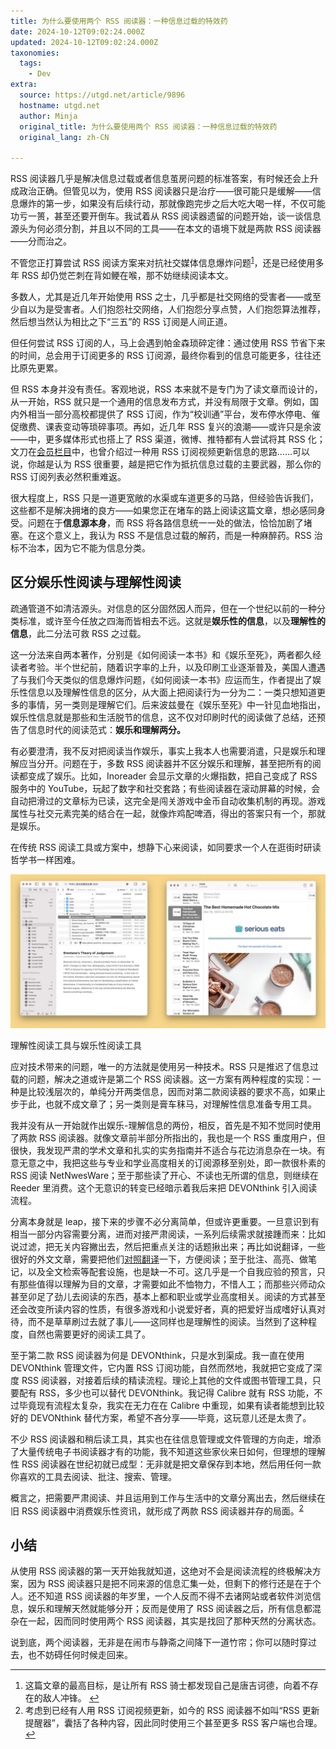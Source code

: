 ```yaml
---
title: 为什么要使用两个 RSS 阅读器：一种信息过载的特效药
date: 2024-10-12T09:02:24.000Z
updated: 2024-10-12T09:02:24.000Z
taxonomies:
  tags:
    - Dev
extra:
  source: https://utgd.net/article/9896
  hostname: utgd.net
  author: Minja
  original_title: 为什么要使用两个 RSS 阅读器：一种信息过载的特效药
  original_lang: zh-CN

---
```


RSS 阅读器几乎是解决信息过载或者信息茧房问题的标准答案，有时候还会上升成政治正确。但管见以为，使用 RSS 阅读器只是治疗——很可能只是缓解——信息爆炸的第一步，如果没有后续行动，那就像跑完步之后大吃大喝一样，不仅可能功亏一篑，甚至还要开倒车。我试着从 RSS 阅读器遗留的问题开始，谈一谈信息源头为何必须分割，并且以不同的工具——在本文的语境下就是两款 RSS 阅读器——分而治之。

不管您正打算尝试 RSS 阅读方案来对抗社交媒体信息爆炸问题<sup><a href="https://utgd.net/article/9896#footnote-fn-1" aria-describedby="footnote-label" data-footnote-ref="" id="footnote-fnref-1">1</a></sup>，还是已经使用多年 RSS 却仍觉芒刺在背如鲠在喉，那不妨继续阅读本文。

多数人，尤其是近几年开始使用 RSS 之士，几乎都是社交网络的受害者——或至少自以为是受害者。人们抱怨社交网络，人们抱怨分享点赞，人们抱怨算法推荐，然后想当然认为相比之下“三五”的 RSS 订阅是人间正道。

但任何尝试 RSS 订阅的人，马上会遇到帕金森琐碎定律：通过使用 RSS 节省下来的时间，总会用于订阅更多的 RSS 订阅源，最终你看到的信息可能更多，往往还比原先更累。

但 RSS 本身并没有责任。客观地说，RSS 本来就不是专门为了读文章而设计的，从一开始，RSS 就只是一个通用的信息发布方式，并没有局限于文章。例如，国内外相当一部分高校都提供了 RSS 订阅，作为“校训通”平台，发布停水停电、催促缴费、课表变动等琐碎事项。再如，近几年 RSS 复兴的浪潮——或许只是余波——中，更多媒体形式也搭上了 RSS 渠道，微博、推特都有人尝试将其 RSS 化；文刀在[会员栏目](https://utgd.net/article/9380)中，也曾介绍过一种用 RSS 订阅视频更新信息的思路……可以说，你越是认为 RSS 很重要，越是把它作为抵抗信息过载的主要武器，那么你的 RSS 订阅列表必然积重难返。

很大程度上，RSS 只是一道更宽敞的水渠或车道更多的马路，但经验告诉我们，这些都不是解决拥堵的良方——如果您正在堵车的路上阅读这篇文章，想必感同身受。问题在于**信息源本身**，而 RSS 将各路信息统一一处的做法，恰恰加剧了堵塞。在这个意义上，我认为 RSS 不是信息过载的解药，而是一种麻醉药。RSS 治标不治本，因为它不能为信息分类。

## 区分娱乐性阅读与理解性阅读

疏通管道不如清洁源头。对信息的区分固然因人而异，但在一个世纪以前的一种分类标准，或许至今任放之四海而皆相去不远。这就是**娱乐性的信息**，以及**理解性的信息**，此二分法可救 RSS 之过载。

这一分法来自两本著作，分别是《如何阅读一本书》和《娱乐至死》，两者都久经读者考验。半个世纪前，随着识字率的上升，以及印刷工业逐渐普及，美国人遭遇了与我们今天类似的信息爆炸问题，《如何阅读一本书》应运而生，作者提出了娱乐性信息以及理解性信息的区分，从大面上把阅读行为一分为二：一类只想知道更多的事情，另一类则是理解它们。后来波兹曼在《娱乐至死》中一针见血地指出，娱乐性信息就是那些和生活脱节的信息，这不仅对印刷时代的阅读做了总结，还预告了信息时代的阅读范式：**娱乐和理解两分。**

有必要澄清，我不反对把阅读当作娱乐，事实上我本人也需要消遣，只是娱乐和理解应当分开。问题在于，多数 RSS 阅读器并不区分娱乐和理解，甚至把所有的阅读都变成了娱乐。比如，Inoreader 会显示文章的火爆指数，把自己变成了 RSS 服务中的 YouTube，玩起了数字和社交套路；有些阅读器在滚动屏幕的时候，会自动把滑过的文章标为已读，这完全是闯关游戏中金币自动收集机制的再现。游戏属性与社交元素完美的结合在一起，就像炸鸡配啤酒，得出的答案只有一个，那就是娱乐。

在传统 RSS 阅读工具或方案中，想静下心来阅读，如同要求一个人在逛街时研读哲学书一样困难。

![Alt text](minja-0117092950.jpeg)

理解性阅读工具与娱乐性阅读工具

应对技术带来的问题，唯一的方法就是使用另一种技术。RSS 只是推迟了信息过载的问题，解决之道或许是第二个 RSS 阅读器。这一方案有两种程度的实现：一种是比较浅层次的，单纯分开两类信息，因而对第二款阅读器的要求不高，如果止步于此，也就不成文章了；另一类则是膏车秣马，对理解性信息准备专用工具。

我并没有从一开始就作出娱乐-理解信息的两份，相反，首先是不知不觉同时使用了两款 RSS 阅读器。就像文章前半部分所指出的，我也是一个 RSS 重度用户，但很快，我发现严肃的学术文章和扎实的实务指南并不适合与花边消息杂在一块。有意无意之中，我把这些与专业和学业高度相关的订阅源移至别处，即一款很朴素的 RSS 阅读 NetNwesWare；至于那些读了开心、不读也无所谓的信息，则继续在 Reeder 里消费。这个无意识的转变已经暗示着我后来把 DEVONthink 引入阅读流程。

分离本身就是 leap，接下来的步骤不必分离简单，但或许更重要。一旦意识到有相当一部分内容需要分离，进而对接严肃阅读，一系列后续需求就接踵而来：比如说过滤，把无关内容撇出去，然后把重点关注的话题揪出来；再比如说翻译，一些很好的外文文章，需要把他们[对照翻译](https://utgd.net/article/4991)一下，方便阅读；至于批注、高亮、做笔记，以及全文检索等配套设施，也是缺一不可。这几乎是一个自我应验的预言，只有那些值得以理解为目的文章，才需要如此不恤物力，不惜人工；而那些兴师动众甚至卯足了劲儿去阅读的东西，基本上都和职业或学业高度相关。阅读的方式甚至还会改变所读内容的性质，有很多游戏和小说爱好者，真的把爱好当成嗜好认真对待，而不是草草刷过去就了事儿——这同样也是理解性的阅读。当然到了这种程度，自然也需要更好的阅读工具了。

至于第二款 RSS 阅读器为何是 DEVONthink，只是水到渠成。我一直在使用 DEVONthink 管理文件，它内置 RSS 订阅功能，自然而然地，我就把它变成了深度 RSS 阅读器，对接着后续的精读流程。理论上其他的文件或图书管理工具，只要配有 RSS，多少也可以替代 DEVONthink。我记得 Calibre 就有 RSS 功能，不过毕竟现有流程太复杂，我实在无力在在 Calibre 中重现，如果有读者能想到比较好的 DEVONthink 替代方案，希望不吝分享——毕竟，这玩意儿还是太贵了。

不少 RSS 阅读器和稍后读工具，其实也在往信息管理或文件管理的方向走，增添了大量传统电子书阅读器才有的功能，我不知道这些家伙来日如何，但理想的理解性 RSS 阅读器在世纪初就已成型：无非就是把文章保存到本地，然后用任何一款你喜欢的工具去阅读、批注、搜索、管理。

概言之，把需要严肃阅读、并且运用到工作与生活中的文章分离出去，然后继续在旧 RSS 阅读器中消费娱乐性资讯，就形成了两款 RSS 阅读器并存的局面。<sup><a href="https://utgd.net/article/9896#footnote-fn-2" aria-describedby="footnote-label" data-footnote-ref="" id="footnote-fnref-2">2</a></sup>

## 小结

从使用 RSS 阅读器的第一天开始我就知道，这绝对不会是阅读流程的终极解决方案，因为 RSS 阅读器只是把不同来源的信息汇集一处，但剩下的修行还是在于个人。还不知道 RSS 阅读器的年岁里，一个人反而不得不去诸网站或者软件浏览信息，娱乐和理解天然就能够分开；反而是使用了 RSS 阅读器之后，所有信息都混杂在一起，因而同时使用两个 RSS 阅读器，其实是找回了那种天然的分离状态。

说到底，两个阅读器，无非是在闹市与静斋之间降下一道竹帘；你可以随时穿过去，也不妨碍任何时候走回来。

___

1.  这篇文章的最高目标，是让所有 RSS 骑士都发现自己是唐吉诃德，向着不存在的敌人冲锋。 [↩](https://utgd.net/article/9896#footnote-fnref-1)
2.  考虑到已经有人用 RSS 订阅视频更新，如今的 RSS 阅读器不如叫“RSS 更新提醒器”，囊括了各种内容，因此同时使用三个甚至更多 RSS 客户端也合理。 [↩](https://utgd.net/article/9896#footnote-fnref-2)
